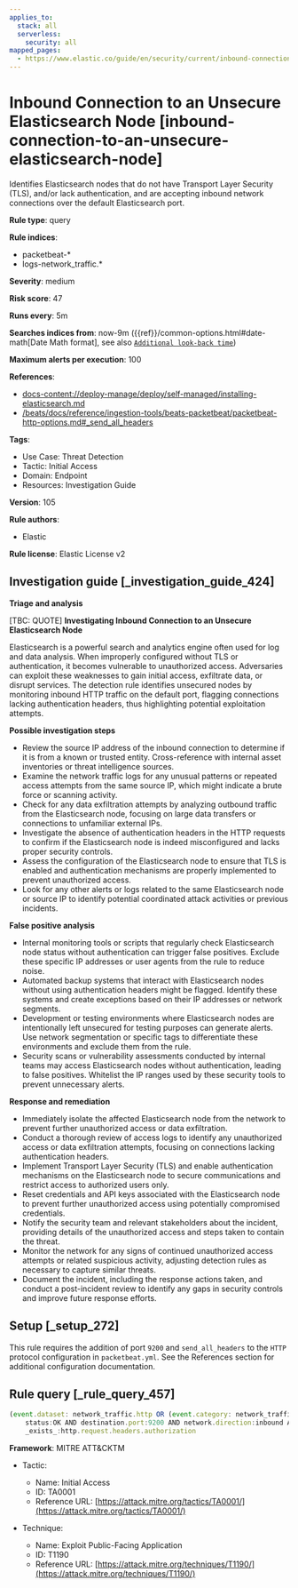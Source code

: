 ```yaml
---
applies_to:
  stack: all
  serverless:
    security: all
mapped_pages:
  - https://www.elastic.co/guide/en/security/current/inbound-connection-to-an-unsecure-elasticsearch-node.html
---
```


# Inbound Connection to an Unsecure Elasticsearch Node [inbound-connection-to-an-unsecure-elasticsearch-node]

Identifies Elasticsearch nodes that do not have Transport Layer Security (TLS), and/or lack authentication, and are accepting inbound network connections over the default Elasticsearch port.

**Rule type**: query

**Rule indices**:

* packetbeat-*
* logs-network_traffic.*

**Severity**: medium

**Risk score**: 47

**Runs every**: 5m

**Searches indices from**: now-9m ({{ref}}/common-options.html#date-math[Date Math format], see also [`Additional look-back time`](docs-content://solutions/security/detect-and-alert/create-detection-rule.md#rule-schedule))

**Maximum alerts per execution**: 100

**References**:

* [docs-content://deploy-manage/deploy/self-managed/installing-elasticsearch.md](docs-content://deploy-manage/deploy/self-managed/installing-elasticsearch.md)
* [/beats/docs/reference/ingestion-tools/beats-packetbeat/packetbeat-http-options.md#_send_all_headers](beats://docs/reference/packetbeat/packetbeat-http-options.md#_send_all_headers)

**Tags**:

* Use Case: Threat Detection
* Tactic: Initial Access
* Domain: Endpoint
* Resources: Investigation Guide

**Version**: 105

**Rule authors**:

* Elastic

**Rule license**: Elastic License v2

## Investigation guide [_investigation_guide_424]

**Triage and analysis**

[TBC: QUOTE]
**Investigating Inbound Connection to an Unsecure Elasticsearch Node**

Elasticsearch is a powerful search and analytics engine often used for log and data analysis. When improperly configured without TLS or authentication, it becomes vulnerable to unauthorized access. Adversaries can exploit these weaknesses to gain initial access, exfiltrate data, or disrupt services. The detection rule identifies unsecured nodes by monitoring inbound HTTP traffic on the default port, flagging connections lacking authentication headers, thus highlighting potential exploitation attempts.

**Possible investigation steps**

* Review the source IP address of the inbound connection to determine if it is from a known or trusted entity. Cross-reference with internal asset inventories or threat intelligence sources.
* Examine the network traffic logs for any unusual patterns or repeated access attempts from the same source IP, which might indicate a brute force or scanning activity.
* Check for any data exfiltration attempts by analyzing outbound traffic from the Elasticsearch node, focusing on large data transfers or connections to unfamiliar external IPs.
* Investigate the absence of authentication headers in the HTTP requests to confirm if the Elasticsearch node is indeed misconfigured and lacks proper security controls.
* Assess the configuration of the Elasticsearch node to ensure that TLS is enabled and authentication mechanisms are properly implemented to prevent unauthorized access.
* Look for any other alerts or logs related to the same Elasticsearch node or source IP to identify potential coordinated attack activities or previous incidents.

**False positive analysis**

* Internal monitoring tools or scripts that regularly check Elasticsearch node status without authentication can trigger false positives. Exclude these specific IP addresses or user agents from the rule to reduce noise.
* Automated backup systems that interact with Elasticsearch nodes without using authentication headers might be flagged. Identify these systems and create exceptions based on their IP addresses or network segments.
* Development or testing environments where Elasticsearch nodes are intentionally left unsecured for testing purposes can generate alerts. Use network segmentation or specific tags to differentiate these environments and exclude them from the rule.
* Security scans or vulnerability assessments conducted by internal teams may access Elasticsearch nodes without authentication, leading to false positives. Whitelist the IP ranges used by these security tools to prevent unnecessary alerts.

**Response and remediation**

* Immediately isolate the affected Elasticsearch node from the network to prevent further unauthorized access or data exfiltration.
* Conduct a thorough review of access logs to identify any unauthorized access or data exfiltration attempts, focusing on connections lacking authentication headers.
* Implement Transport Layer Security (TLS) and enable authentication mechanisms on the Elasticsearch node to secure communications and restrict access to authorized users only.
* Reset credentials and API keys associated with the Elasticsearch node to prevent further unauthorized access using potentially compromised credentials.
* Notify the security team and relevant stakeholders about the incident, providing details of the unauthorized access and steps taken to contain the threat.
* Monitor the network for any signs of continued unauthorized access attempts or related suspicious activity, adjusting detection rules as necessary to capture similar threats.
* Document the incident, including the response actions taken, and conduct a post-incident review to identify any gaps in security controls and improve future response efforts.


## Setup [_setup_272]

This rule requires the addition of port `9200` and `send_all_headers` to the `HTTP` protocol configuration in `packetbeat.yml`. See the References section for additional configuration documentation.


## Rule query [_rule_query_457]

```js
(event.dataset: network_traffic.http OR (event.category: network_traffic AND network.protocol: http)) AND
    status:OK AND destination.port:9200 AND network.direction:inbound AND NOT http.response.headers.content-type:"image/x-icon" AND NOT
    _exists_:http.request.headers.authorization
```

**Framework**: MITRE ATT&CKTM

* Tactic:

    * Name: Initial Access
    * ID: TA0001
    * Reference URL: [https://attack.mitre.org/tactics/TA0001/](https://attack.mitre.org/tactics/TA0001/)

* Technique:

    * Name: Exploit Public-Facing Application
    * ID: T1190
    * Reference URL: [https://attack.mitre.org/techniques/T1190/](https://attack.mitre.org/techniques/T1190/)



